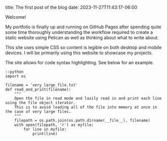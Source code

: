 title: The first post of the blog
date: 2023-11-27T11:43:17-06:00

Welcome!

My portfolio is finally up and running on GitHub Pages after spending quite some time thoroughly understanding the workflow required to create a static website using Pelican as well as thinking about what to write about.

This site uses simple CSS so content is legible on both desktop and mobile devices. I will be primarily using this website to showcase my projects.

The site allows for code syntax highlighting. See below for an example.

    ::python
    import os

    filename = 'very_large_file.txt'
    def read_and_print(filename):
        """
        Open the file in read mode and lazily read in and print each line using the file object iterator.
        This is to avoid loading all of the file into memory at once in the case of very large files.
        """
        filepath = os.path.join(os.path.dirname(__file__), filename)
        with open(filepath, 'r') as myfile: 
            for line in myfile: 
                print(line)

